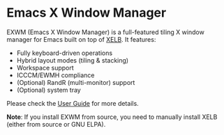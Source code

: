 # Emacs X Window Manager

EXWM (Emacs X Window Manager) is a full-featured tiling X window manager for
Emacs built on top of [XELB](https://github.com/ch11ng/xelb).
It features:
+ Fully keyboard-driven operations
+ Hybrid layout modes (tiling & stacking)
+ Workspace support
+ ICCCM/EWMH compliance
+ (Optional) RandR (multi-monitor) support
+ (Optional) system tray

Please check the [User Guide](https://github.com/ch11ng/exwm/wiki)
for more details.

**Note**: If you install EXWM from source, you need to manually install XELB
(either from source or GNU ELPA).
